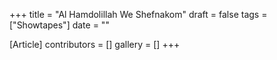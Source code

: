 +++
title = "Al Hamdolillah We Shefnakom"
draft = false
tags = ["Showtapes"]
date = ""

[Article]
contributors = []
gallery = []
+++